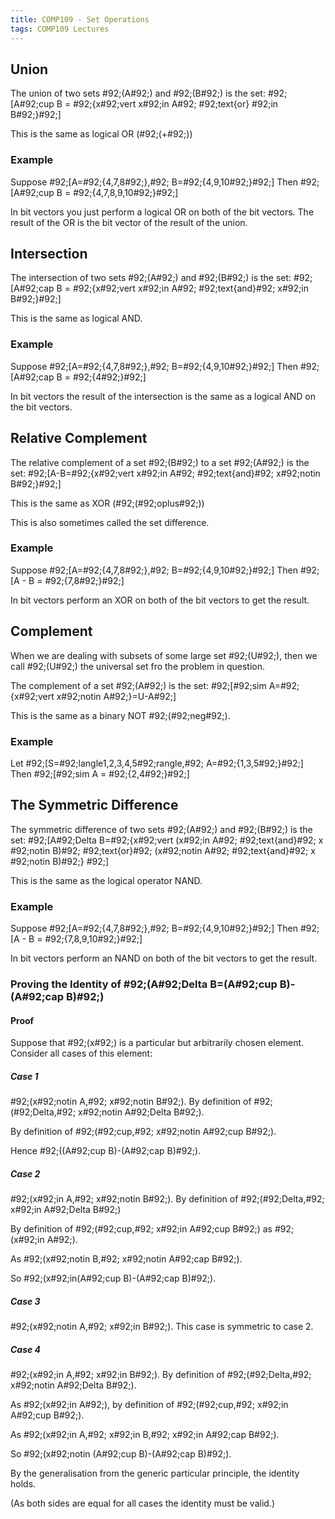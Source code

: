```yaml
---
title: COMP109 - Set Operations
tags: COMP109 Lectures
---
```

## Union
The union of two sets \#92;(A\#92;) and \#92;(B\#92;) is the set: 
\#92;[A\#92;cup B = \#92;{x\#92;vert x\#92;in A\#92; \#92;text{or} \#92;in B\#92;}\#92;]

This is the same as logical OR (\#92;(+\#92;))

### Example  
Suppose
\#92;[A=\#92;{4,7,8\#92;},\#92; B=\#92;{4,9,10\#92;}\#92;] 
Then
\#92;[A\#92;cup B = \#92;{4,7,8,9,10\#92;}\#92;]

In bit vectors you just perform a logical OR on both of the bit vectors. The result of the OR is the bit vector of the result of the union.

## Intersection
The intersection of two sets \#92;(A\#92;) and \#92;(B\#92;) is the set:
\#92;[A\#92;cap B = \#92;{x\#92;vert x\#92;in A\#92; \#92;text{and}\#92; x\#92;in B\#92;}\#92;]

This is the same as logical AND.

### Example
Suppose
\#92;[A=\#92;{4,7,8\#92;},\#92; B=\#92;{4,9,10\#92;}\#92;] 
Then
\#92;[A\#92;cap B = \#92;{4\#92;}\#92;]

In bit vectors the result of the intersection is the same as a logical AND on the bit vectors.

## Relative Complement
The relative complement of a set \#92;(B\#92;) to a set \#92;(A\#92;) is the set:
\#92;[A-B=\#92;{x\#92;vert x\#92;in A\#92; \#92;text{and}\#92; x\#92;notin B\#92;}\#92;]

This is the same as XOR (\#92;(\#92;oplus\#92;))

This is also sometimes called the set difference.
### Example  
Suppose
\#92;[A=\#92;{4,7,8\#92;},\#92; B=\#92;{4,9,10\#92;}\#92;] 
Then
\#92;[A - B = \#92;{7,8\#92;}\#92;]

In bit vectors perform an XOR on both of the bit vectors to get the result.

## Complement
When we are dealing with subsets of some large set \#92;(U\#92;), then we call \#92;(U\#92;) the universal set fro the problem in question.

The complement of a set \#92;(A\#92;) is the set:
\#92;[\#92;sim A=\#92;{x\#92;vert x\#92;notin A\#92;}=U-A\#92;]

This is the same as a binary NOT \#92;(\#92;neg\#92;).

### Example
Let
\#92;[S=\#92;langle1,2,3,4,5\#92;rangle,\#92; A=\#92;{1,3,5\#92;}\#92;]
Then
\#92;[\#92;sim A = \#92;{2,4\#92;}\#92;]

## The Symmetric Difference
The symmetric difference of two sets \#92;(A\#92;) and \#92;(B\#92;) is the set:
\#92;[A\#92;Delta B=\#92;{x\#92;vert (x\#92;in A\#92; \#92;text{and}\#92; x \#92;notin B)\#92; \#92;text{or}\#92; (x\#92;notin A\#92; \#92;text{and}\#92; x \#92;notin B)\#92;} \#92;]

This is the same as the logical operator NAND.

### Example  
Suppose
\#92;[A=\#92;{4,7,8\#92;},\#92; B=\#92;{4,9,10\#92;}\#92;] 
Then
\#92;[A - B = \#92;{7,8,9,10\#92;}\#92;]

In bit vectors perform an NAND on both of the bit vectors to get the result.

### Proving the Identity of \#92;(A\#92;Delta B=(A\#92;cup B)-(A\#92;cap B)\#92;)
#### Proof
Suppose that \#92;(x\#92;) is a particular but arbitrarily chosen element. Consider all cases of this element:

##### Case 1
\#92;(x\#92;notin A,\#92; x\#92;notin B\#92;). By definition of \#92;(\#92;Delta,\#92; x\#92;notin A\#92;Delta B\#92;).

By definition of \#92;(\#92;cup,\#92; x\#92;notin A\#92;cup B\#92;).

Hence \#92;((A\#92;cup B)-(A\#92;cap B)\#92;).

##### Case 2
\#92;(x\#92;in A,\#92; x\#92;notin B\#92;). By definition of \#92;(\#92;Delta,\#92; x\#92;in A\#92;Delta B\#92;)

By definition of \#92;(\#92;cup,\#92; x\#92;in A\#92;cup B\#92;) as \#92;(x\#92;in A\#92;). 

As \#92;(x\#92;notin B,\#92; x\#92;notin A\#92;cap B\#92;). 

So \#92;(x\#92;in(A\#92;cup B)-(A\#92;cap B)\#92;).

##### Case 3
\#92;(x\#92;notin A,\#92; x\#92;in B\#92;). This case is symmetric to case 2.

##### Case 4
\#92;(x\#92;in A,\#92; x\#92;in B\#92;). By definition of \#92;(\#92;Delta,\#92; x\#92;notin A\#92;Delta B\#92;).

As \#92;(x\#92;in A\#92;), by definition of \#92;(\#92;cup,\#92; x\#92;in A\#92;cup B\#92;).

As \#92;(x\#92;in A,\#92; x\#92;in B,\#92; x\#92;in A\#92;cap B\#92;).

So \#92;(x\#92;notin (A\#92;cup B)-(A\#92;cap B)\#92;).

By the generalisation from the generic particular principle, the identity holds.

(As both sides are equal for all cases the identity must be valid.)
